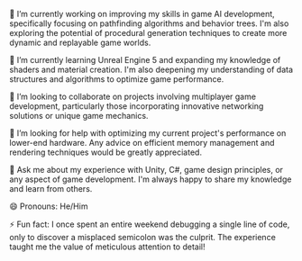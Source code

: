 🔭 I’m currently working on improving my skills in game AI development, specifically focusing on pathfinding algorithms and behavior trees. I'm also exploring the potential of procedural generation techniques to create more dynamic and replayable game worlds.

🌱 I’m currently learning Unreal Engine 5 and expanding my knowledge of shaders and material creation. I'm also deepening my understanding of data structures and algorithms to optimize game performance.

👯 I’m looking to collaborate on projects involving multiplayer game development, particularly those incorporating innovative networking solutions or unique game mechanics.

🤔 I’m looking for help with optimizing my current project's performance on lower-end hardware. Any advice on efficient memory management and rendering techniques would be greatly appreciated.

💬 Ask me about my experience with Unity, C#, game design principles, or any aspect of game development. I'm always happy to share my knowledge and learn from others.

😄 Pronouns: He/Him

⚡️ Fun fact: I once spent an entire weekend debugging a single line of code, only to discover a misplaced semicolon was the culprit. The experience taught me the value of meticulous attention to detail!
